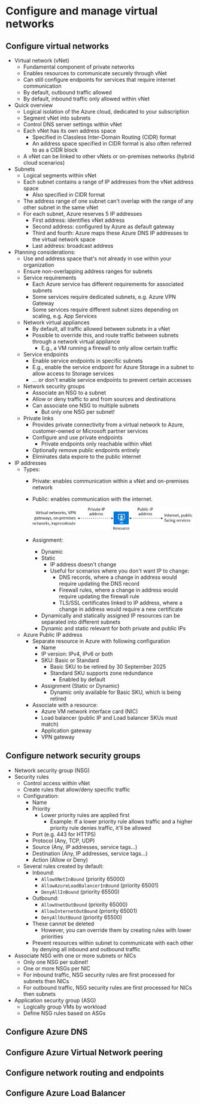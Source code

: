 # Configure and manage virtual networks

## Configure virtual networks

- Virtual network (vNet)
  - Fundamental component of private networks
  - Enables resources to communicate securely through vNet
  - Can still configure endpoints for services that require internet communication
  - By default, outbound traffic allowed
  - By default, inbound traffic only allowed within vNet
- Quick overview
  - Logical isolation of the Azure cloud, dedicated to your subscription
  - Segment vNet into subnets
  - Control DNS server settings within vNet
  - Each vNet has its own address space
    - Specified in Classless Inter-Domain Routing (CIDR) format
    - An address space specified in CIDR format is also often referred to as a CIDR block
  - A vNet can be linked to other vNets or on-premises networks (hybrid cloud scenarios)
- Subnets
  - Logical segments within vNet
  - Each subnet contains a range of IP addresses from the vNet address space
    - Also specified in CIDR format
  - The address range of one subnet can't overlap with the range of any other subnet in the same vNet
  - For each subnet, Azure reserves 5 IP addresses
    - First address: identifies vNet address
    - Second address: configured by Azure as default gateway
    - Third and fourth: Azure maps these Azure DNS IP addresses to the virtual network space
    - Last address: broadcast address
- Planning considerations:
  - Use and address space that's not already in use within your organization
  - Ensure non-overlapping address ranges for subnets
  - Service requirements
    - Each Azure service has different requirements for associated subnets
    - Some services require dedicated subnets, e.g. Azure VPN Gateway
    - Some services require different subnet sizes depending on scaling, e.g. App Services
  - Network virtual appliances
    - By default, all traffic allowed between subnets in a vNet
    - Possible to override this, and route traffic between subnets through a network virtual appliance
      - E.g., a VM running a firewall to only allow certain traffic
  - Service endpoints
    - Enable service endpoints in specific subnets
    - E.g., enable the service endpoint for Azure Storage in a subnet to allow access to Storage services
    - ... or don't enable service endpoints to prevent certain accesses
  - Network security groups
    - Associate an NSG to a subnet
    - Allow or deny traffic to and from sources and destinations
    - Can associate one NSG to multiple subnets
      - But only one NSG per subnet!
  - Private links
    - Provides private connectivity from a virtual network to Azure, customer-owned or Microsoft partner services
    - Configure and use private endpoints
      - Private endpoints only reachable within vNet
    - Optionally remove public endpoints entirely
    - Eliminates data expore to the public internet
- IP addresses
  - Types:
    - Private: enables communication within a vNet and on-premises network
    - Public: enables communication with the internet.

      ![Private and public IPs in Azure](../img/private-public-ips.png)

    - Assignment:
      - Dynamic
      - Static
        - IP address doesn't change
        - Useful for scenarios where you don't want IP to change:
          - DNS records, where a change in address would require updating the DNS record
          - Firewall rules, where a change in address would require updating the firewall rule
          - TLS/SSL certificates linked to IP address, where a change in address would require a new certificate
      - Dynamically and statically assigned IP resources can be separated into different subnets
      - Dynamic and static relevant for both private and public IPs
  - Azure Public IP address
    - Separate resource in Azure with following configuration
      - Name
      - IP version: IPv4, IPv6 or both
      - SKU: Basic or Standard
        - Basic SKU to be retired by 30 September 2025
        - Standard SKU supports zone redundance
          - Enabled by default
      - Assignment (Static or Dynamic)
        - Dynamic only available for Basic SKU, which is being retired
    - Associate with a resource:
      - Azure VM network interface card (NIC)
      - Load balancer (public IP and Load balancer SKUs must match)
      - Application gateway
      - VPN gateway

## Configure network security groups

- Network security group (NSG)
- Security rules
  - Control access within vNet
  - Create rules that allow/deny specific traffic
  - Configuration:
    - Name
    - Priority
      - Lower priority rules are applied first
        - Example: If a lower priority rule allows traffic and a higher priority rule denies traffic, it'll be allowed
    - Port (e.g. 443 for HTTPS)
    - Protocol (Any, TCP, UDP)
    - Source (Any, IP addresses, service tags...)
    - Destination (Any, IP addresses, service tags...)
    - Action (Allow or Deny)
  - Several rules created by default:
    - Inbound:
      - `AllowVNetInBound` (priority 65000)
      - `AllowAzureLoadBalancerInBound` (priority 65001)
      - `DenyAllInBound` (priority 65500)
    - Outbound:
      - `AllowVnetOutBound` (priority 65000)
      - `AllowInternetOutBound` (priority 65001)
      - `DenyAllOutBound` (priority 65500)
    - These cannot be deleted
      - However, you can override them by creating rules with lower priorities
    - Prevent resources within subnet to communicate with each other by denying all inbound and outbound traffic
- Associate NSG with one or more subnets or NICs
  - Only one NSG per subnet!
  - One or more NSGs per NIC
  - For inbound traffic, NSG security rules are first processed for subnets then NICs
  - For outbound traffic, NSG security rules are first processed for NICs then subnets
- Application security group (ASG)
  - Logically group VMs by workload
  - Define NSG rules based on ASGs

## Configure Azure DNS

## Configure Azure Virtual Network peering

## Configure network routing and endpoints

## Configure Azure Load Balancer
